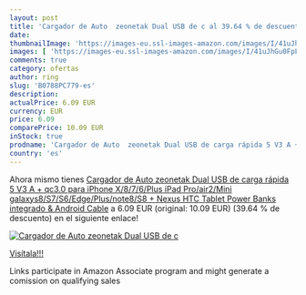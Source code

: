 ```yaml
---
layout: post
title: 'Cargador de Auto  zeonetak Dual USB de c al 39.64 % de descuento'
date: 
thumbnailImage: 'https://images-eu.ssl-images-amazon.com/images/I/41uJhGu0FpL._SL200_.jpg'
images: [ 'https://images-eu.ssl-images-amazon.com/images/I/41uJhGu0FpL._SL200_.jpg' ]
comments: true
category: ofertas
author: ring
slug: 'B0788PC779-es'
description:
actualPrice: 6.09 EUR
currency: EUR
price: 6.09
comparePrice: 10.09 EUR
inStock: true
prodname: 'Cargador de Auto  zeonetak Dual USB de carga rápida 5 V3 A + qc3.0 para iPhone X/8/7/6/Plus  iPad Pro/air2/Mini  galaxys8/S7/S6/Edge/Plus/note8/S8 +  Nexus  HTC  Tablet  Power Banks integrado & Android Cable'
country: 'es'
---
```


Ahora mismo tienes [Cargador de Auto  zeonetak Dual USB de carga rápida 5 V3 A + qc3.0 para iPhone X/8/7/6/Plus  iPad Pro/air2/Mini  galaxys8/S7/S6/Edge/Plus/note8/S8 +  Nexus  HTC  Tablet  Power Banks integrado & Android Cable](https://www.amazon.es/dp/B0788PC779/?tag=tolees-21) a 6.09 EUR (original: 10.09 EUR) (39.64 %  de descuento) en el siguiente enlace!

[![Cargador de Auto  zeonetak Dual USB de c](https://images-eu.ssl-images-amazon.com/images/I/41uJhGu0FpL._SL200_.jpg)](https://www.amazon.es/dp/B0788PC779/?tag=tolees-21)

[Visítala!!!](https://www.amazon.es/dp/B0788PC779/?tag=tolees-21)

Links participate in Amazon Associate program and might generate a comission on qualifying sales
